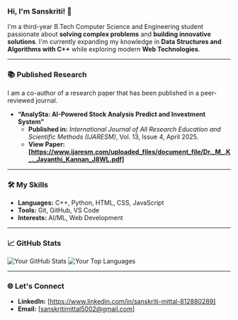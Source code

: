 ### Hi, I'm Sanskriti! 👋

I'm a third-year B.Tech Computer Science and Engineering student passionate about **solving complex problems** and **building innovative solutions**. I'm currently expanding my knowledge in **Data Structures and Algorithms with C++** while exploring modern **Web Technologies**.

---

### 📚 Published Research

I am a co-author of a research paper that has been published in a peer-reviewed journal.

* **“AnalySta: AI-Powered Stock Analysis Predict and Investment System”**
    * **Published in:** *International Journal of All Research Education and Scientific Methods (IJARESM)*, Vol. 13, Issue 4, April 2025.
    * **View Paper:** **[https://www.ijaresm.com/uploaded_files/document_file/Dr._M_.K_._Jayanthi_Kannan_J8WL.pdf]**

---

### 🛠️ My Skills

* **Languages:** C++, Python, HTML, CSS, JavaScript
* **Tools:** Git, GitHub, VS Code
* **Interests:** AI/ML, Web Development

---
### 📈 GitHub Stats

![Your GitHub Stats](https://github-readme-stats.vercel.app/api?username=Sanskriti199&show_icons=true&theme=vue)
![Your Top Languages](https://github-readme-stats.vercel.app/api/top-langs/?username=Sanskriti199&layout=compact&card_width=440&theme=vue)

---

### 🌐 Let's Connect

* **LinkedIn:** [https://www.linkedin.com/in/sanskriti-mittal-812880289]
* **Email:** [sanskritimittal5002@gmail.com]
